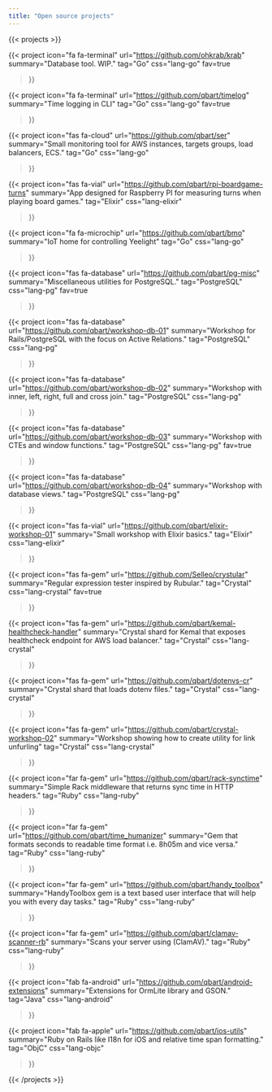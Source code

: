 ```yaml
---
title: "Open source projects"
---
```


{{< projects >}}

{{< project
    icon="fa fa-terminal"
    url="https://github.com/ohkrab/krab"
    summary="Database tool. WIP."
    tag="Go"
    css="lang-go"
    fav=true
>}}

{{< project
    icon="fa fa-terminal"
    url="https://github.com/qbart/timelog"
    summary="Time logging in CLI"
    tag="Go"
    css="lang-go"
    fav=true
>}}

{{< project
    icon="fas fa-cloud"
    url="https://github.com/qbart/ser"
    summary="Small monitoring tool for  AWS instances, targets groups, load balancers, ECS."
    tag="Go"
    css="lang-go"
>}}

{{< project
    icon="fas fa-vial"
    url="https://github.com/qbart/rpi-boardgame-turns"
    summary="App designed for Raspberry PI for measuring turns when playing board games."
    tag="Elixir"
    css="lang-elixir"
>}}

{{< project
    icon="fa fa-microchip"
    url="https://github.com/qbart/bmo"
    summary="IoT home for controlling Yeelight"
    tag="Go"
    css="lang-go"
>}}


{{< project
    icon="fas fa-database"
    url="https://github.com/qbart/pg-misc"
    summary="Miscellaneous utilities for PostgreSQL."
    tag="PostgreSQL"
    css="lang-pg"
    fav=true
>}}

{{< project
    icon="fas fa-database"
    url="https://github.com/qbart/workshop-db-01"
    summary="Workshop for Rails/PostgreSQL with the focus on Active Relations."
    tag="PostgreSQL"
    css="lang-pg"
>}}

{{< project
    icon="fas fa-database"
    url="https://github.com/qbart/workshop-db-02"
    summary="Workshop with inner, left, right, full and cross join."
    tag="PostgreSQL"
    css="lang-pg"
>}}

{{< project
    icon="fas fa-database"
    url="https://github.com/qbart/workshop-db-03"
    summary="Workshop with CTEs and window functions."
    tag="PostgreSQL"
    css="lang-pg"
    fav=true
>}}

{{< project
    icon="fas fa-database"
    url="https://github.com/qbart/workshop-db-04"
    summary="Workshop with database views."
    tag="PostgreSQL"
    css="lang-pg"
>}}

{{< project
    icon="fas fa-vial"
    url="https://github.com/qbart/elixir-workshop-01"
    summary="Small workshop with Elixir basics."
    tag="Elixir"
    css="lang-elixir"
>}}

{{< project
    icon="fas fa-gem"
    url="https://github.com/Selleo/crystular"
    summary="Regular expression tester inspired by Rubular."
    tag="Crystal"
    css="lang-crystal"
    fav=true
>}}

{{< project
    icon="fas fa-gem"
    url="https://github.com/qbart/kemal-healthcheck-handler"
    summary="Crystal shard for Kemal that exposes healthcheck endpoint for AWS load balancer."
    tag="Crystal"
    css="lang-crystal"
>}}

{{< project
    icon="fas fa-gem"
    url="https://github.com/qbart/dotenvs-cr"
    summary="Crystal shard that loads dotenv files."
    tag="Crystal"
    css="lang-crystal"
>}}

{{< project
    icon="fas fa-gem"
    url="https://github.com/qbart/crystal-workshop-02"
    summary="Workshop showing how to create utility for link unfurling"
    tag="Crystal"
    css="lang-crystal"
>}}

{{< project
    icon="far fa-gem"
    url="https://github.com/qbart/rack-synctime"
    summary="Simple Rack middleware that returns sync time in HTTP headers."
    tag="Ruby"
    css="lang-ruby"
>}}

{{< project
    icon="far fa-gem"
    url="https://github.com/qbart/time_humanizer"
    summary="Gem that formats seconds to readable time format i.e. 8h05m and vice versa."
    tag="Ruby"
    css="lang-ruby"
>}}

{{< project
    icon="far fa-gem"
    url="https://github.com/qbart/handy_toolbox"
    summary="HandyToolbox gem is a text based user interface that will help you with every day tasks."
    tag="Ruby"
    css="lang-ruby"
>}}

{{< project
    icon="far fa-gem"
    url="https://github.com/qbart/clamav-scanner-rb"
    summary="Scans your server using (ClamAV)."
    tag="Ruby"
    css="lang-ruby"
>}}

{{< project
    icon="fab fa-android"
    url="https://github.com/qbart/android-extensions"
    summary="Extensions for OrmLite library and GSON."
    tag="Java"
    css="lang-android"
>}}

{{< project
    icon="fab fa-apple"
    url="https://github.com/qbart/ios-utils"
    summary="Ruby on Rails like I18n for iOS and relative time span formatting."
    tag="ObjC"
    css="lang-objc"
>}}

{{< /projects >}}
